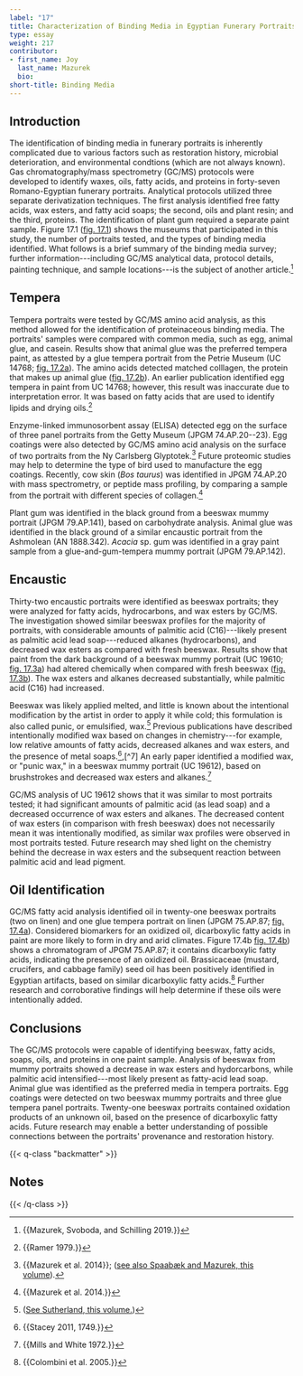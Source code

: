 ```yaml
---
label: "17"
title: Characterization of Binding Media in Egyptian Funerary Portraits
type: essay
weight: 217
contributor:
- first_name: Joy
  last_name: Mazurek
  bio:
short-title: Binding Media
---
```


## Introduction

The identification of binding media in funerary portraits is inherently complicated due to various factors such as restoration history, microbial deterioration, and environmental condtions (which are not always known). Gas chromatography/mass spectrometry (GC/MS) protocols were developed to identify waxes, oils, fatty acids, and proteins in forty-seven Romano-Egyptian funerary portraits. Analytical protocols utilized three separate derivatization techniques. The first analysis identified free fatty acids, wax esters, and fatty acid soaps; the second, oils and plant resin; and the third, proteins. The identification of plant gum required a separate paint sample. Figure 17.1 ([fig. 17.1](#17.1)) shows the museums that participated in this study, the number of portraits tested, and the types of binding media identified. What follows is a brief summary of the binding media survey; further information---including GC/MS analytical data, protocol details, painting technique, and sample locations---is the subject of another article.[^1]

## Tempera

Tempera portraits were tested by GC/MS amino acid analysis, as this method allowed for the identification of proteinaceous binding media. The portraits' samples were compared with common media, such as egg, animal glue, and casein. Results show that animal glue was the preferred tempera paint, as attested by a glue tempera portrait from the Petrie Museum (UC 14768; [fig. 17.2a](#17.2a)). The amino acids detected matched colllagen, the protein that makes up animal glue ([fig. 17.2b](#17.2b)). An earlier publication identified egg tempera in paint from UC 14768; however, this result was inaccurate due to interpretation error. It was based on fatty acids that are used to identify lipids and drying oils.[^2]

Enzyme-linked immunosorbent assay (ELISA) detected egg on the surface of three panel portraits from the Getty Museum (JPGM 74.AP.20--23). Egg coatings were also detected by GC/MS amino acid analysis on the surface of two portraits from the Ny Carlsberg Glyptotek.[^3] Future proteomic studies may help to determine the type of bird used to manufacture the egg coatings. Recently, cow skin (*Bos taurus*) was identified in JPGM 74.AP.20 with mass spectrometry, or peptide mass profiling, by comparing a sample from the portrait with different species of collagen.[^4]

Plant gum was identified in the black ground from a beeswax mummy portrait (JPGM 79.AP.141), based on carbohydrate analysis. Animal glue was identified in the black ground of a similar encaustic portrait from the Ashmolean (AN 1888.342). *Acacia* sp. gum was identified in a gray paint sample from a glue-and-gum-tempera mummy portrait (JPGM 79.AP.142).

## Encaustic

Thirty-two encaustic portraits were identified as beeswax portraits; they were analyzed for fatty acids, hydrocarbons, and wax esters by GC/MS. The investigation showed similar beeswax profiles for the majority of portraits, with considerable amounts of palmitic acid (C16)---likely present as palmitic acid lead soap---reduced alkanes (hydrocarbons), and decreased wax esters as compared with fresh beeswax. Results show that paint from the dark background of a beeswax mummy portrait (UC 19610; [fig. 17.3a](#17.3a)) had altered chemically when compared with fresh beeswax ([fig. 17.3b](#17.3b)). The wax esters and alkanes decreased substantially, while palmitic acid (C16) had increased.

Beeswax was likely applied melted, and little is known about the intentional modification by the artist in order to apply it while cold; this formulation is also called punic, or emulsified, wax.[^5] Previous publications have described intentionally modified wax based on changes in chemistry---for example, low relative amounts of fatty acids, decreased alkanes and wax esters, and the presence of metal soaps.[^6],[^7] An early paper identified a modified wax, or "punic wax," in a beeswax mummy portrait (UC 19612), based on brushstrokes and decreased wax esters and alkanes.[^8]

GC/MS analysis of UC 19612 shows that it was similar to most portraits tested; it had significant amounts of palmitic acid (as lead soap) and a decreased occurrence of wax esters and alkanes. The decreased content of wax esters (in comparison with fresh beeswax) does not necessarily mean it was intentionally modified, as similar wax profiles were observed in most portraits tested. Future research may shed light on the chemistry behind the decrease in wax esters and the subsequent reaction between palmitic acid and lead pigment.

## Oil Identification

GC/MS fatty acid analysis identified oil in twenty-one beeswax portraits (two on linen) and one glue tempera portrait on linen (JPGM 75.AP.87; [fig. 17.4a](#17.4a)). Considered biomarkers for an oxidized oil, dicarboxylic fatty acids in paint are more likely to form in dry and arid climates. Figure 17.4b [fig. 17.4b](#17.4b)) shows a chromatogram of JPGM 75.AP.87; it contains dicarboxylic fatty acids, indicating the presence of an oxidized oil. Brassicaceae (mustard, crucifers, and cabbage family) seed oil has been positively identified in Egyptian artifacts, based on similar dicarboxylic fatty acids.[^9] Further research and corroborative findings will help determine if these oils were intentionally added.

## Conclusions

The GC/MS protocols were capable of identifying beeswax, fatty acids, soaps, oils, and proteins in one paint sample. Analysis of beeswax from mummy portraits showed a decrease in wax esters and hydorcarbons, while palmitic acid intensified---most likely present as fatty-acid lead soap. Animal glue was identified as the preferred media in tempera portraits. Egg coatings were detected on two beeswax mummy portraits and three glue tempera panel portraits. Twenty-one beeswax portraits contained oxidation products of an unknown oil, based on the presence of dicarboxylic fatty acids. Future research may enable a better understanding of possible connections between the portraits' provenance and restoration history.

{{< q-class "backmatter" >}}
## Notes
{{< /q-class >}}

[^1]: {{Mazurek, Svoboda, and Schilling 2019.}}

[^2]: {{Ramer 1979.}}

[^3]: {{Mazurek et al. 2014}}; ([see also Spaabæk and Mazurek, this volume](part-two/18/)).

[^4]: {{Mazurek et al. 2014.}}

[^5]: ([See Sutherland, this volume.](part-one/1/))

[^6]: {{Stacey 2011, 1749.}}

[^6]: {{Freccero 2000.}}

[^8]: {{Mills and White 1972.}}

[^9]: {{Colombini et al. 2005.}}
